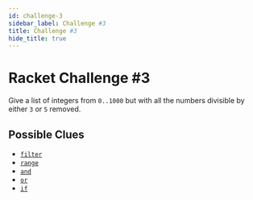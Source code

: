 ```yaml
---
id: challenge-3
sidebar_label: Challenge #3
title: Challenge #3
hide_title: true
---
```


# Racket Challenge #3

Give a list of integers from `0..1000` but with all the numbers divisible by 
either `3` or `5` removed.

## Possible Clues

* [`filter`](function-sequence.md)
* [`range`](function-sequence.md)
* [`and`](if.md)
* [`or`](if.md)
* [`if`](if.md)
